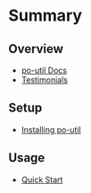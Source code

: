 # Summary

## Overview

* [po-util Docs](README.md)
* [Testimonials](testimonials.md)

## Setup

* [Installing po-util](install.md)

## Usage

* [Quick Start](quick-start.md)
